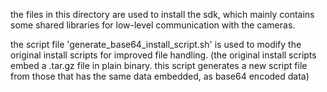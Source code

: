 the files in this directory are used to install the sdk, which mainly
contains some shared libraries for low-level communication with the cameras.

the script file 'generate_base64_install_script.sh' is used to modify the
original install scripts for improved file handling.
(the original install scripts embed a .tar.gz file in plain binary. this
script generates a new script file from those that has the same data
embedded, as base64 encoded data)
